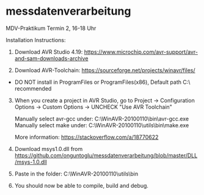 # messdatenverarbeitung
MDV-Praktikum Termin 2, 16-18 Uhr

Installation Instructions:

1) Download AVR Studio 4.19:
  https://www.microchip.com/avr-support/avr-and-sam-downloads-archive
  
2) Download AVR-Toolchain:
  https://sourceforge.net/projects/winavr/files/
  - DO NOT install in ProgramFiles or ProgramFiles(x86), Default path C:\ recommended

3) When you create a project in AVR Studio, go to Project -> Configuration Options -> Custom Options
   -> UNCHECK "Use AVR Toolchain"
   
   Manually select avr-gcc under: C:\WinAVR-20100110\bin\avr-gcc.exe
   Manually select make under: C:\WinAVR-20100110\utils\bin\make.exe
   
   More information: https://stackoverflow.com/a/18770622
   
4) Download msys1.0.dll from https://github.com/onguntoglu/messdatenverarbeitung/blob/master/DLL/msys-1.0.dll

5) Paste in the folder: C:\WinAVR-20100110\utils\bin

6) You should now be able to compile, build and debug.
